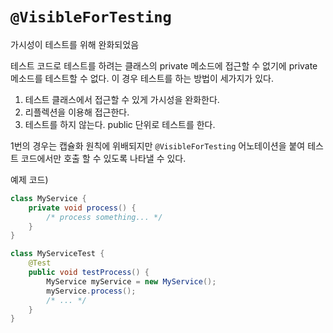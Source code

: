 # `@VisibleForTesting`

가시성이 테스트를 위해 완화되었음



테스트 코드로 테스트를 하려는 클래스의 private 메소드에 접근할 수 없기에 private 메소드를 테스트할 수 없다. 이 경우 테스트를 하는 방법이 세가지가 있다.

1. 테스트 클래스에서 접근할 수 있게 가시성을 완화한다.
2. 리플렉션을 이용해 접근한다.
3. 테스트를 하지 않는다. public 단위로 테스트를 한다.



1번의 경우는 캡슐화 원칙에 위배되지만 `@VisibleForTesting` 어노테이션을 붙여 테스트 코드에서만 호출 할 수 있도록 나타낼 수 있다.

예제 코드)

```java
class MyService {
    private void process() {
        /* process something... */
    }
}
```

```java
class MyServiceTest {
    @Test
    public void testProcess() {
        MyService myService = new MyService();
        myService.process();
        /* ... */
    }
}
```